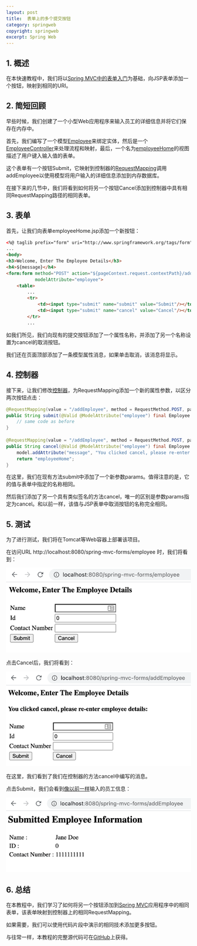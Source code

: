 ```yaml
---
layout: post
title:  表单上的多个提交按钮
category: springweb
copyright: springweb
excerpt: Spring Web
---
```


## 1. 概述

在本快速教程中，我们将以[Spring MVC中的表单入门](https://www.baeldung.com/spring-mvc-form-tutorial)为基础，向JSP表单添加一个按钮，映射到相同的URI。

## 2. 简短回顾

早些时候，我们创建了一个小型Web应用程序来输入员工的详细信息并将它们保存在内存中。

首先，我们编写了一个模型[Employee](https://www.baeldung.com/spring-mvc-form-tutorial#the-model)来绑定实体，然后是一个[EmployeeController](https://www.baeldung.com/spring-mvc-form-tutorial#the-controller)来处理流程和映射，最后，一个名为[employeeHome](https://www.baeldung.com/spring-mvc-form-tutorial#the-view)的视图描述了用户键入输入值的表单。

这个表单有一个按钮Submit，它映射到控制器的[RequestMapping](https://www.baeldung.com/spring-requestmapping)调用addEmployee以使用模型将用户输入的详细信息添加到内存数据库。

在接下来的几节中，我们将看到如何将另一个按钮Cancel添加到控制器中具有相同RequestMapping路径的相同表单。

## 3. 表单

首先，让我们向表单employeeHome.jsp添加一个新按钮：

```html
<%@ taglib prefix="form" uri="http://www.springframework.org/tags/form"%>
...
<body>
<h3>Welcome, Enter The Employee Details</h3>
<h4>${message}</h4>
<form:form method="POST" action="${pageContext.request.contextPath}/addEmployee"
           modelAttribute="employee">
    <table>
        ...
        <tr>
            <td><input type="submit" name="submit" value="Submit"/></td>
            <td><input type="submit" name="cancel" value="Cancel"/></td>
        </tr>
        ...
```

如我们所见，我们向现有的提交按钮添加了一个属性名称，并添加了另一个名称设置为cancel的取消按钮。

我们还在页面顶部添加了一条模型属性消息，如果单击取消，该消息将显示。

## 4. 控制器

接下来，让我们修改[控制器](https://www.baeldung.com/spring-controller-vs-restcontroller)，为RequestMapping添加一个新的属性参数，以区分两次按钮点击：

```java
@RequestMapping(value = "/addEmployee", method = RequestMethod.POST, params = "submit")
public String submit(@Valid @ModelAttribute("employee") final Employee employee, final BindingResult result, final ModelMap model) {
    // same code as before
}

@RequestMapping(value = "/addEmployee", method = RequestMethod.POST, params = "cancel")
public String cancel(@Valid @ModelAttribute("employee") final Employee employee, final BindingResult result, final ModelMap model) {
    model.addAttribute("message", "You clicked cancel, please re-enter employee details:");
    return "employeeHome";
}
```

在这里，我们在现有方法submit中添加了一个新参数params。值得注意的是，它的值与表单中指定的名称相同。

然后我们添加了另一个具有类似签名的方法cancel，唯一的区别是参数params指定为cancel。和以前一样，该值与JSP表单中取消按钮的名称完全相同。

## 5. 测试

为了进行测试，我们将在Tomcat等Web容器上部署该项目。

在访问URL http://localhost:8080/spring-mvc-forms/employee 时，我们将看到：

![](/assets/images/2023/springweb/springformmultiplesubmitbuttons01.png)

点击Cancel后，我们将看到：

![](/assets/images/2023/springweb/springformmultiplesubmitbuttons02.png)

在这里，我们看到了我们在控制器的方法cancel中编写的消息。

点击Submit，我们会看到[像以前一样](https://www.baeldung.com/spring-mvc-form-tutorial#testing-the-application)输入的员工信息：

![](/assets/images/2023/springweb/springformmultiplesubmitbuttons03.png)

## 6. 总结

在本教程中，我们学习了如何将另一个按钮添加到[Spring MVC](https://www.baeldung.com/category/spring-mvc/)应用程序中的相同表单，该表单映射到控制器上的相同RequestMapping。

如果需要，我们可以使用代码片段中演示的相同技术添加更多按钮。

与往常一样，本教程的完整源代码可在[GitHub](https://github.com/tuyucheng7/taketoday-tutorial4j/tree/master/spring-web-modules)上获得。